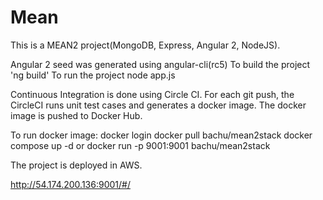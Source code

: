 # Mean

This is a MEAN2 project(MongoDB, Express, Angular 2, NodeJS).

Angular 2 seed was generated using angular-cli(rc5)
To build the project 
'ng build' 
To run the project 
node app.js

Continuous Integration is done using Circle CI.
For each git push, the CircleCI runs unit test cases and generates a docker image.
The docker image is pushed to Docker Hub.

To run docker image:
docker login
docker pull bachu/mean2stack
docker compose up -d or  docker run -p 9001:9001 bachu/mean2stack

The project is deployed in AWS.

http://54.174.200.136:9001/#/
